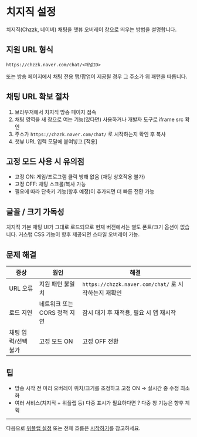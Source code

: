 # 치지직 설정

치지직(Chzzk, 네이버) 채팅을 챗뷰 오버레이 창으로 띄우는 방법을 설명합니다.

## 지원 URL 형식
```
https://chzzk.naver.com/chat/<채널ID>
```
또는 방송 페이지에서 채팅 전용 탭/팝업이 제공될 경우 그 주소가 위 패턴을 따릅니다.

## 채팅 URL 확보 절차
1. 브라우저에서 치지직 방송 페이지 접속
2. 채팅 영역을 새 창으로 여는 기능(있다면) 사용하거나 개발자 도구로 iframe src 확인
3. 주소가 `https://chzzk.naver.com/chat/` 로 시작하는지 확인 후 복사
4. 챗뷰 URL 입력 모달에 붙여넣고 [적용]

## 고정 모드 사용 시 유의점
- 고정 ON: 게임/프로그램 클릭 방해 없음 (채팅 상호작용 불가)
- 고정 OFF: 채팅 스크롤/복사 가능
- 필요에 따라 단축키 기능(향후 예정)이 추가되면 더 빠른 전환 가능

## 글꼴 / 크기 가독성
치지직 기본 채팅 UI가 그대로 로드되므로 현재 버전에서는 별도 폰트/크기 옵션이 없습니다. 커스텀 CSS 기능이 향후 제공되면 스타일 오버레이 가능.

## 문제 해결
| 증상 | 원인 | 해결 |
|------|------|------|
| URL 오류 | 지원 패턴 불일치 | `https://chzzk.naver.com/chat/` 로 시작하는지 재확인 |
| 로드 지연 | 네트워크 또는 CORS 정책 지연 | 잠시 대기 후 재적용, 필요 시 앱 재시작 |
| 채팅 입력/선택 불가 | 고정 모드 ON | 고정 OFF 전환 |

## 팁
- 방송 시작 전 미리 오버레이 위치/크기를 조정하고 고정 ON → 실시간 중 수정 최소화
- 여러 서비스(치지직 + 위플랩 등) 다중 표시가 필요하다면 ? 다중 창 기능은 향후 계획

---
다음으로 [위플랩 설정](./weflab.md) 또는 전체 흐름은 [시작하기](./index.md)를 참고하세요.